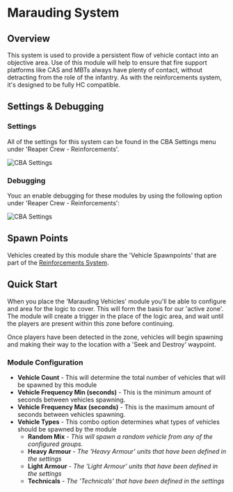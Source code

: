 # Marauding System

## Overview

This system is used to provide a persistent flow of vehicle contact into an objective area. Use of this module will help to ensure that fire support platforms like CAS and MBTs always have plenty of contact, without detracting from the role of the infantry. As with the reinforcements system, it's designed to be fully HC compatible.

## Settings & Debugging

### Settings

All of the settings for this system can be found in the CBA Settings menu under 'Reaper Crew - Reinforcements'.

![CBA Settings](https://imgur.com/eRP3r3B.png)

### Debugging

Youc an enable debugging for these modules by using the following option under 'Reaper Crew - Reinforcements':

![CBA Settings](https://imgur.com/3ScfrNf.png)

## Spawn Points

Vehicles created by this module share the 'Vehicle Spawnpoints' that are part of the [Reinforcements System](docs/reinforcements-system.md).

## Quick Start

When you place the 'Marauding Vehicles' module you'll be able to configure and area for the logic to cover. This will form the basis for our 'active zone'. The module will create a trigger in the place of the logic area, and wait until the players are present within this zone before continuing.

Once players have been detected in the zone, vehicles will begin spawning and making their way to the location with a 'Seek and Destroy' waypoint.

### Module Configuration

* **Vehicle Count** - This will determine the total number of vehicles that will be spawned by this module
* **Vehicle Frequency Min (seconds)** - This is the minimum amount of seconds between vehicles spawning.
* **Vehicle Frequency Max (seconds)** - This is the maximum amount of seconds between vehicles spawning.
* **Vehicle Types** - This combo option determines what types of vehicles should be spawned by the module
  * **Random Mix** - *This will spawn a random vehicle from any of the configured groups.*
  * **Heavy Armour** - *The 'Heavy Armour' units that have been defined in the settings*
  * **Light Armour** - *The 'Light Armour' units that have been defined in the settings*
  * **Technicals** - *The 'Technicals' that have been defined in the settings*
